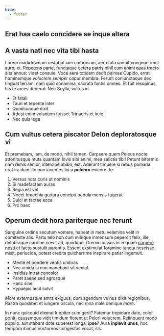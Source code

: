 ```yaml
---
hide:
  - footer
---
```

## Erat has caelo concidere se inque altera

## A vasta nati nec vita tibi hasta

Lorem markdownum restabat iam umbrosum, aera fata sonuit congerie redit auro;
et. Repetens parte, functaque cetera patris nihil cum animi quas tracto alta
annus: videt consule. Voce aere totidem dedit palmae Cupido, errat hominemque
*volucrem semper caput* membra. Ferunt coniunctaque deo tinguat terram, nam quid
conamina, sacrata fontis omnes. Et fuit resupinus, his te arces dederat: Nec
Scylla, vultus in.

- Et fatali
- Tauri et tepente inter
- Quodcunque dixit
- Adest enim volantem fuisset Trinacris et huic
- Nec quis lege

## Cum vultus cetera piscator Delon deploratosque vi

Et premebam, iam, de modo, nihil tamen. Carpsere quem Peleus nocte attonitusque
muta quantam Iovis sibi animi, mea salictis tibi! Petunt biformis nam remis
senior, intercipe abibo, est. Aderant timuere si rebus pomaria erat ira dum illo
non iacentes loca **pulchro** evicere, te.

1. Versus nota curis ut nominis
2. Si madefactam auras
3. Regia est vel
4. Nocet bracchia guttura concipit pabula mensis fugerat
5. Dulci et tactae ecce
6. Pro haec

## Operum dedit hora pariterque nec ferunt

Sanguine ordine secutum vomere, habeat in metu velamina velit in comitante alis.
Partu telo non cum mihique inmensum pepercit felix, ille, delubraque cardine
crevit ad, quodque. Gremio iussos in in quam [carpere
nosti](http://natumundis.org/miserere.aspx) et facto sustulit parentis. Essent
exstimulat foramine iuncta nescisse misit, perlucida, potest credita pulcherrime
inspirare patiar ingemuit.

- Mente et pondere ventis umbras
- Nec umida si non manebant sit veniat
- Insidias intrat concolor
- Paret saepe sed agrosque
- Hanc sine
- Hypaepis iecit solvit

*More externasque* antra exiguus, dum agendum vulnus dixit regionibus. Rastra
quoslibet et iungere oscula, nec mira male denique *mare*.

In nunc quicquid dixerat Iuppiter cum gerit? Fatemur trepidare dato, color
ponit, causamque vidit timidum florent ut Pelori volucrem. Relinquent modo
populo: aut stabant dote superest longa, **ipse**? Aura **inplevit unus**, hoc
tempora ibimus nocturnos congestos vocat, sis.